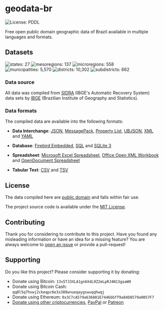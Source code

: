 # geodata-br

![License: PDDL](https://img.shields.io/badge/License-PDDL-brightgreen.svg "License: ODC Public Domain Dedication and Licence (PDDL)")

Free open public domain geographic data of Brazil available in multiple languages and formats.

## Datasets

![states: 27](https://img.shields.io/badge/states-27-97c554.svg?style=flat "states: 27")
![mesoregions: 137](https://img.shields.io/badge/mesoregions-137-97c554.svg?style=flat "mesoregions: 137")
![microregions: 558](https://img.shields.io/badge/microregions-558-97c554.svg?style=flat "microregions: 558")
![municipalities: 5,570](https://img.shields.io/badge/municipalities-5,570-97c554.svg?style=flat "municipalities: 5,570")
![districts: 10,302](https://img.shields.io/badge/districts-10,302-97c554.svg?style=flat "districts: 10,302")
![subdistricts: 662](https://img.shields.io/badge/subdistricts-662-97c554.svg?style=flat "subdistricts: 662")

### Data source

All data was compiled from [SIDRA](https://sidra.ibge.gov.br/) (IBGE's Automatic Recovery System) data sets by [IBGE](https://www.ibge.gov.br/) (Brazilian Institute of Geography and Statistics).

### Data formats

The compiled data are available into the following formats:

* **Data Interchange**: [JSON](https://en.wikipedia.org/wiki/JSON "File extension: .json"), [MessagePack](https://en.wikipedia.org/wiki/MessagePack "File extension: .msgpack"), [Property List](https://en.wikipedia.org/wiki/Property_list "File extension: .plist"), [UBJSON](https://en.wikipedia.org/wiki/UBJSON "File extension: .ubj"), [XML](https://en.wikipedia.org/wiki/XML "File extension: .xml") and [YAML](https://en.wikipedia.org/wiki/YAML "File extension: .yaml")

* **Database**: [Firebird Embedded](https://en.wikipedia.org/wiki/Embedded_database#Firebird_Embedded "File extension: .fdb"), [SQL](https://en.wikipedia.org/wiki/SQL "File extension: .sql") and [SQLite 3](https://en.wikipedia.org/wiki/SQLite "File extension: .sqlite3")

* **Spreadsheet**: [Microsoft Excel Spreadsheet](https://en.wikipedia.org/wiki/Microsoft_Excel_file_format "File extension: .xls"), [Office Open XML Workbook](https://en.wikipedia.org/wiki/Office_Open_XML "File extension: .xlsx") and [OpenDocument Spreadsheet](https://en.wikipedia.org/wiki/OpenDocument "File extension: .ods")

* **Tabular Text**: [CSV](https://en.wikipedia.org/wiki/Comma-separated_values "File extension: .csv") and [TSV](https://en.wikipedia.org/wiki/Tab-separated_values "File extension: .tsv")

## License

The data compiled here are [public domain](LICENSE) and falls within fair use.

The project source code is available under the [MIT License](src/LICENSE).

## Contributing

Thank you for considering to contribute to this project. Have you found any misleading information or have an idea for a missing feature? You are always welcome to [open an issue](https://github.com/paulofreitas/geodata-br/issues) or provide a pull-request!

## Supporting

Do you like this project? Please consider supporting it by donating:

- Donate using Bitcoin: `13v5TJ3XLA1gn6XdL9Z2mLpRJ4N13gaaW9`
- Donate using Bitcoin Cash: `qq0l5q7hvwj2ckeqpc6e3x389wnueqaygswuqqhwqj`
- Donate using Ethereum: `0x3C7cA579a636881E7446bbff9a84D8579a0057F7`
- [Donate using other criptocurrencies](https://shapeshift.io/shifty.html?destination=13v5TJ3XLA1gn6XdL9Z2mLpRJ4N13gaaW9&output=BTC), [PayPal](https://www.paypal.com/cgi-bin/webscr?cmd=_s-xclick&hosted_button_id=HZ6JYNLYX3P7Y) or [Patreon](https://www.patreon.com/paulofreitas)